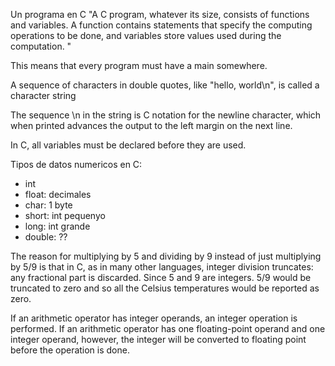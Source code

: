 Un programa en C
"A C program, whatever its size, consists of functions and variables. A
function contains statements that specify the computing operations to be done,
and variables store values used during the computation. "

This means that every program must have a main somewhere.

A sequence of characters in double quotes, like "hello, world\n", is called a character
string

The sequence \n in the string is C notation for the newline character, which when printed
advances the output to the left margin on the next line.

In C, all variables must be declared before they are used.

Tipos de datos numericos en C:
- int
- float: decimales
- char: 1 byte
- short: int pequenyo
- long: int grande
- double: ??

The reason for multiplying by 5 and dividing by 9 instead of just multiplying by 5/9 is that in
C, as in many other languages, integer division truncates: any fractional part is discarded.
Since 5 and 9 are integers. 5/9 would be truncated to zero and so all the Celsius temperatures
would be reported as zero.

If an arithmetic operator has integer operands, an integer operation is performed. If an
arithmetic operator has one floating-point operand and one integer operand, however, the
integer will be converted to floating point before the operation is done. 

